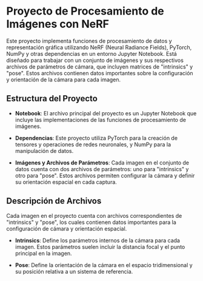 # Proyecto de Procesamiento de Imágenes con NeRF

Este proyecto implementa funciones de procesamiento de datos y representación gráfica utilizando NeRF (Neural Radiance Fields), PyTorch, NumPy y otras dependencias en un entorno Jupyter Notebook. Está diseñado para trabajar con un conjunto de imágenes y sus respectivos archivos de parámetros de cámara, que incluyen matrices de "intrinsics" y "pose". Estos archivos contienen datos importantes sobre la configuración y orientación de la cámara para cada imagen.

## Estructura del Proyecto

- **Notebook**: El archivo principal del proyecto es un Jupyter Notebook que incluye las implementaciones de las funciones de procesamiento de imágenes. 

- **Dependencias**: Este proyecto utiliza PyTorch para la creación de tensores y operaciones de redes neuronales, y NumPy para la manipulación de datos. 

- **Imágenes y Archivos de Parámetros**: Cada imagen en el conjunto de datos cuenta con dos archivos de parámetros: uno para "intrinsics" y otro para "pose". Estos archivos permiten configurar la cámara y definir su orientación espacial en cada captura.

## Descripción de Archivos

Cada imagen en el proyecto cuenta con archivos correspondientes de "intrinsics" y "pose", los cuales contienen datos importantes para la configuración de cámara y orientación espacial.

- **Intrinsics**: Define los parámetros internos de la cámara para cada imagen. Estos parámetros suelen incluir la distancia focal y el punto principal en la imagen.

- **Pose**: Define la orientación de la cámara en el espacio tridimensional y su posición relativa a un sistema de referencia.
